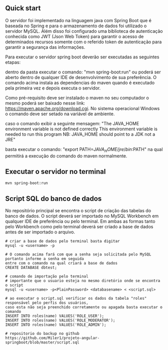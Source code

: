 
## Quick start

O servidor foi implementado na linguagem java com Spring Boot que é baseada no Spring e para o armazenamento de dados foi utilizado o servidor MySQL. Além disso foi configurado uma biblioteca de autenticação conhecida como JWT (Json Web Token) para garantir o acesso de determinados recursos somente com o referido token de autenticação para garantir a segurança das informações.

Para executar o servidor spring boot deverão ser executadas as seguintes etapas:

dentro da pasta executar o comando:
"mvn spring-boot:run" ou poderá ser aberto dentro de qualquer IDE de desenvolvimento de sua preferência.
O comando acima instala as dependencias do maven quando é executado pela primeira vez e depois executa o servidor.

Como pré-requisito deve ser instalado o maven no seu computador o mesmo poderá ser baixado nesse link: https://maven.apache.org/download.cgi. No sistema operacional Windows o comando deve ser setado na variável de ambiente.

caso o comando exibir a seguinte mensagem: 
"The JAVA_HOME environment variable is not defined correctly This environment variable is needed to run this program NB: JAVA_HOME should point to a JDK not a JRE" 

basta executar o comando:
"export PATH=$JAVA_HOME/jre/bin:$PATH" na qual permitirá a execução do comando do maven normalmente.

## Executar o servidor no terminal
```
mvn spring-boot:run
```

## Script SQL do banco de dados

No repositório principal se encontra o script de criação das tabelas do banco de dados. O script deverá ser importado no MySQL Workbench em qualquer IDE de preferência ou pelo terminal. Em ambas as formas tanto pelo Workbench como pelo terminal deverá ser criado a base de dados antes de ser importado o arquivo.

```
# criar a base de dados pelo terminal basta digitar
mysql -u <username> -p 

# O comando acima fará com que a senha seja solicitada pelo MySQL portanto informe a senha em seguida 
entre com o comando na qual criará a base de dados
CREATE DATABASE dbtest; 
```
```
# comando de importação pelo terminal
# importante que o usuario esteja no mesmo diretório onde se encontra o script
mysql -u <username> -p<PlainPassword> <databasename> < <script.sql>
```
```
# ao executar o script.sql verificar os dados da tabela "roles" responsável pelo perfis dos usuários, 
caso esta não seja preenchido corretamente ou apagada basta executar o comando
INSERT INTO roles(name) VALUES('ROLE_USER');
INSERT INTO roles(name) VALUES('ROLE_MODERATOR');
INSERT INTO roles(name) VALUES('ROLE_ADMIN');
```
```
# repositorio do backup no github
https://github.com/Miler1/projeto-angular-springboot/blob/master/script.sql

```

